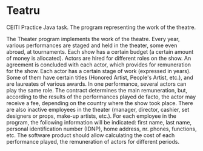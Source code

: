 # Teatru
CEITI Practice Java task. The program representing the work of the theatre.

The Theater program implements the work of the theatre. Every year, various performances are staged and held in the theater, some even abroad, at tournaments. Each show has a certain budget (a certain amount of money is allocated). Actors are hired for different roles on the show. An agreement is concluded with each actor, which provides for remuneration for the show. Each actor has a certain stage of work (expressed in years). Some of them have certain titles (Honored Artist, People's Artist, etc.), and are laureates of various awards. In one performance, several actors can play the same role. The contract determines the main remuneration, but, according to the results of the performances played de facto, the actor may receive a fee, depending on the country where the show took place. There are also inactive employees in the theater (manager, director, cashier, set designers or props, make-up artists, etc.). For each employee in the program, the following information will be indicated: first name, last name, personal identification number (IDNP), home address, nr. phones, functions, etc. The software product should allow calculating the cost of each performance played, the remuneration of actors for different periods.
